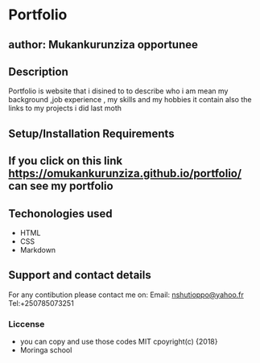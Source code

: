 # Portfolio
## author: Mukankurunziza opportunee 
## Description
Portfolio is website that i  disined to to describe who i am mean my background ,job experience , my skills and my hobbies it contain also the links to my projects i did last moth 
## Setup/Installation Requirements

##  If you click on this link  https://omukankurunziza.github.io/portfolio/ can see my portfolio
## Techonologies used 
* HTML
* CSS
* Markdown
## Support and contact details
For any contibution please contact me on:
Email: nshutioppo@yahoo.fr
Tel:+250785073251
### Liccense
* you can copy and use those codes
 MIT cpoyright(c) {2018}
 * Moringa school
